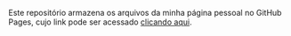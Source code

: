 Este repositório armazena os arquivos da minha página pessoal no GitHub Pages, cujo link pode ser acessado [clicando aqui](https://kau19an.github.io/).